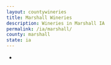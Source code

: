 ```yaml
---
layout: countywineries
title: Marshall Wineries
description: Wineries in Marshall IA
permalink: /ia/marshall/
county: marshall
state: ia
---
```

-
